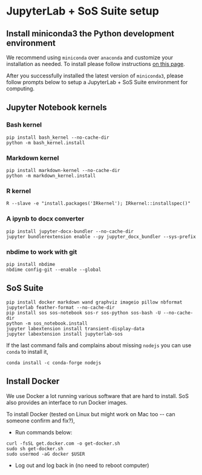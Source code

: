 # JupyterLab + SoS Suite setup

## Install miniconda3 the Python development environment

We recommend using `miniconda` over `anaconda` and customize your installation as needed. 
To install please follow instructions [on this page](https://docs.conda.io/en/latest/miniconda.html).

After you successfully installed the latest version of `miniconda3`, please follow prompts below to setup
a JupyterLab + SoS Suite environment for computing.

## Jupyter Notebook kernels

### Bash kernel

```
pip install bash_kernel --no-cache-dir
python -m bash_kernel.install
```

### Markdown kernel

```
pip install markdown-kernel --no-cache-dir
python -m markdown_kernel.install 
```

### R kernel

```
R --slave -e "install.packages('IRkernel'); IRkernel::installspec()"
```

### A ipynb to docx converter

```
pip install jupyter-docx-bundler --no-cache-dir
jupyter bundlerextension enable --py jupyter_docx_bundler --sys-prefix
```

### nbdime to work with git

```
pip install nbdime
nbdime config-git --enable --global
```

## SoS Suite

```
pip install docker markdown wand graphviz imageio pillow nbformat jupyterlab feather-format --no-cache-dir
pip install sos sos-notebook sos-r sos-python sos-bash -U --no-cache-dir
python -m sos_notebook.install
jupyter labextension install transient-display-data
jupyter labextension install jupyterlab-sos
```

If the last command fails and complains about missing `nodejs` you can use `conda` to install it,

```
conda install -c conda-forge nodejs
```

## Install Docker

We use Docker a lot running various software that are hard to install. SoS also provides an interface to run Docker images. 

To install Docker (tested on Linux but might work on Mac too -- can someone confirm and fix?),

- Run commands below:

```
curl -fsSL get.docker.com -o get-docker.sh
sudo sh get-docker.sh
sudo usermod -aG docker $USER
```

- Log out and log back in (no need to reboot computer)